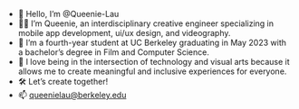 - 👋 Hello, I’m @Queenie-Lau
- 👩‍💻 I’m Queenie, an interdisciplinary creative engineer specializing in mobile app development, ui/ux design, and videography.
- 🌱 I’m a fourth-year student at UC Berkeley graduating in May 2023 with a bachelor’s degree in Film and Computer Science. 
- 💞️ I love being in the intersection of technology and visual arts because it allows me to create meaningful and inclusive experiences for everyone.
- 🛠 Let’s create together!
- 📫 queenielau@berkeley.edu

<!---
Queenie-Lau/Queenie-Lau is a ✨ special ✨ repository because its `README.md` (this file) appears on your GitHub profile.
You can click the Preview link to take a look at your changes.
--->
